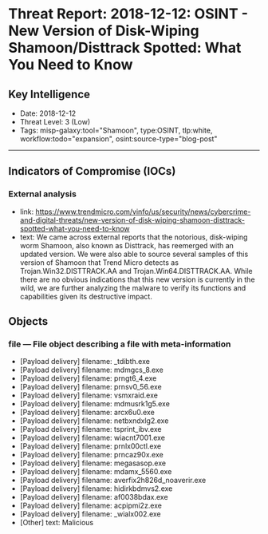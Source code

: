 # Threat Report: 2018-12-12: OSINT - New Version of Disk-Wiping Shamoon/Disttrack Spotted: What You Need to Know


## Key Intelligence
* Date: 2018-12-12
* Threat Level: 3 (Low)
* Tags: misp-galaxy:tool="Shamoon", type:OSINT, tlp:white, workflow:todo="expansion", osint:source-type="blog-post"

---

## Indicators of Compromise (IOCs)
### External analysis
* link: https://www.trendmicro.com/vinfo/us/security/news/cybercrime-and-digital-threats/new-version-of-disk-wiping-shamoon-disttrack-spotted-what-you-need-to-know
* text: We came across external reports that the notorious, disk-wiping worm Shamoon, also known as Disttrack, has reemerged with an updated version. We were also able to source several samples of this version of Shamoon that Trend Micro detects as Trojan.Win32.DISTTRACK.AA and Trojan.Win64.DISTTRACK.AA. While there are no obvious indications that this new version is currently in the wild, we are further analyzing the malware to verify its functions and capabilities given its destructive impact.

## Objects
### file — File object describing a file with meta-information
* [Payload delivery] filename: _tdibth.exe
* [Payload delivery] filename: mdmgcs_8.exe
* [Payload delivery] filename: prngt6_4.exe
* [Payload delivery] filename: prnsv0_56.exe
* [Payload delivery] filename: vsmxraid.exe
* [Payload delivery] filename: mdmusrk1g5.exe
* [Payload delivery] filename: arcx6u0.exe
* [Payload delivery] filename: netbxndxlg2.exe
* [Payload delivery] filename: tsprint_ibv.exe
* [Payload delivery] filename: wiacnt7001.exe
* [Payload delivery] filename: prnlx00ctl.exe
* [Payload delivery] filename: prncaz90x.exe
* [Payload delivery] filename: megasasop.exe
* [Payload delivery] filename: mdamx_5560.exe
* [Payload delivery] filename: averfix2h826d_noaverir.exe
* [Payload delivery] filename: hidirkbdmvs2.exe
* [Payload delivery] filename: af0038bdax.exe
* [Payload delivery] filename: acpipmi2z.exe
* [Payload delivery] filename: _wialx002.exe
* [Other] text: Malicious
